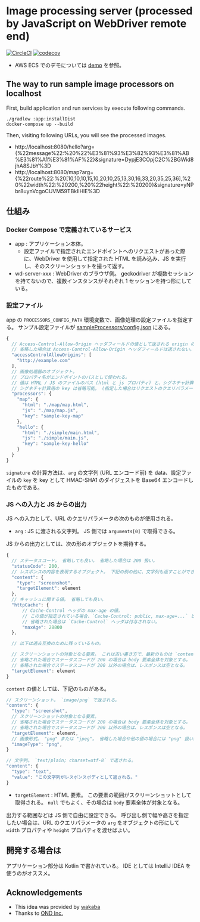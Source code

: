 Image processing server (processed by JavaScript on WebDriver remote end)
==========

[![CircleCI](https://circleci.com/gh/nobuoka/wd-image-processor.svg?style=svg)](https://circleci.com/gh/nobuoka/wd-image-processor)
[![codecov](https://codecov.io/gh/nobuoka/wd-image-processor/branch/develop/graph/badge.svg)](https://codecov.io/gh/nobuoka/wd-image-processor)

* AWS ECS でのデモについては [demo](./demo/README.markdown) を参照。

## The way to run sample image processors on localhost

First, build application and run services by execute following commands.

```
./gradlew :app:installDist
docker-compose up --build
```

Then, visiting following URLs, you will see the processed images.

* http://localhost:8080/hello?arg={%22message%22:%20%22%E3%81%93%E3%82%93%E3%81%AB%E3%81%A1%E3%81%AF%22}&signature=DypjE3COpjC2C%2BGWid8jhA8SJbY%3D
* http://localhost:8080/map?arg={%22route%22:%20[10,10,10,15,10,20,10,25,13,30,16,33,20,35,25,36],%20%22width%22:%20200,%20%22height%22:%20200}&signature=yNPbr8uynVcgoCUVM59TBkIlHlE%3D

## 仕組み

### Docker Compose で定義されているサービス

* app : アプリケーション本体。
    * 設定ファイルで指定されたエンドポイントへのリクエストがあった際に、WebDriver を使用して指定された HTML を読み込み、JS を実行し、そのスクリーンショットを撮って返す。
* wd-server-*xxx* : WebDriver のブラウザ側。 geckodriver が複数セッションを持てないので、複数インスタンスがそれぞれ 1 セッションを持つ形にしている。

### 設定ファイル

app の `PROCESSORS_CONFIG_PATH` 環境変数で、画像処理の設定ファイルを指定する。
サンプル設定ファイルが [sampleProcessors/config.json](./sampleProcessors/config.json) にある。

```javascript
{
  // Access-Control-Allow-Origin ヘッダフィールドの値として返される origin の配列。
  // 省略した場合は Access-Control-Allow-Origin ヘッダフィールドは返されない。
  "accessControlAllowOrigins": [
    "http://example.com"
  ],
  // 画像処理器のオブジェクト。
  // プロパティ名がエンドポイントのパスとして使われる。
  // 値は HTML / JS のファイルのパス (html と js プロパティ) と、シグネチャ計算用の key。
  // シグネチャ計算用の key は省略可能。 (指定した場合はリクエストのクエリパラメータで signature を送る必要がある。)
  "processors": {
    "map": {
      "html": "./map/map.html",
      "js": "./map/map.js",
      "key": "sample-key-map"
    },
    "hello": {
      "html": "./simple/main.html",
      "js": "./simple/main.js",
      "key": "sample-key-hello"
    }
  }
}
```

`signature` の計算方法は、`arg` の文字列 (URL エンコード前) を data、設定ファイルの `key` を key として HMAC-SHA1
のダイジェストを Base64 エンコードしたものである。

### JS への入力と JS からの出力

JS への入力として、URL のクエリパラメータの次のものが使用される。

* `arg` : JS に渡される文字列。 JS 側では `arguments[0]` で取得できる。

JS からの出力としては、次の形のオブジェクトを期待する。

```javascript
{
  // ステータスコード。 省略しても良い。 省略した場合は 200 扱い。
  "statusCode": 200,
  // レスポンスの内容を表現するオブジェクト。 下記の例の他に、文字列も返すことができる。 詳細は後述。
  "content": {
    "type": "screenshot",
    "targetElement": element
  },
  // キャッシュに関する値。 省略しても良い。
  "httpCache": {
      // Cache-Control ヘッダの max-age の値。
      // この値が指定されている場合、`Cache-Control: public, max-age=...` というヘッダが付与される。
      // 省略された場合は `Cache-Control` ヘッダは付与されない。
      "maxAge": 28800
  },

  // 以下は過去互換のために残っているもの。

  // スクリーンショットの対象となる要素。 これは古い書き方で、最新のものは `content` プロパティを使う方法。
  // 省略された場合でステータスコードが 200 の場合は body 要素全体を対象とする。
  // 省略された場合でステータスコードが 200 以外の場合は、レスポンスは空となる。
  "targetElement": element
}
```

`content` の値としては、下記のものがある。

```javascript
// スクリーンショット。 `image/png` で返される。
"content": {
  "type": "screenshot",
  // スクリーンショットの対象となる要素。
  // 省略された場合でステータスコードが 200 の場合は body 要素全体を対象とする。
  // 省略された場合でステータスコードが 200 以外の場合は、レスポンスは空となる。
  "targetElement": element,
  // 画像形式。 "png" または "jpeg"。 省略した場合や他の値の場合には "png" 扱い。
  "imageType": "png",
}

// 文字列。 `text/plain; charset=utf-8` で返される。
"content": {
  "type": "text",
  "value": "この文字列がレスポンスボディとして返される。"
}
```

* `targetElement` : HTML 要素。 この要素の範囲がスクリーンショットとして取得される。 `null` でもよく、その場合は `body` 要素全体が対象となる。

出力する範囲などは JS 側で自由に設定できる。
呼び出し側で幅や高さを指定したい場合は、URL のクエリパラメータの `arg` をオブジェクトの形にして
`width` プロパティや `height` プロパティを渡せばよい。

## 開発する場合は

アプリケーション部分は Kotlin で書かれている。
IDE としては IntelliJ IDEA を使うのがオススメ。

## Acknowledgements

* This idea was provided by [wakaba](https://github.com/wakaba)
* Thanks to [OND Inc.](https://ond-inc.com/)
